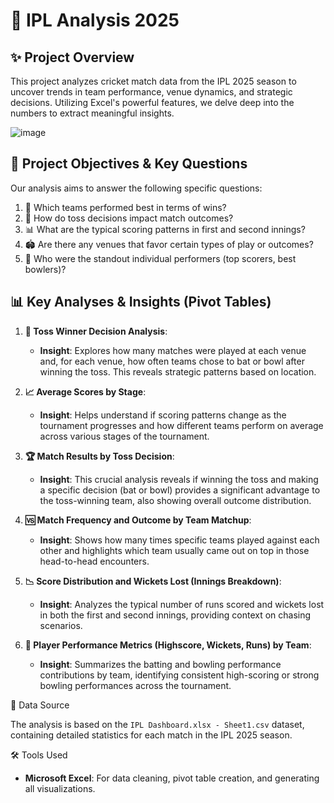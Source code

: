 # 🏏 IPL Analysis 2025

## ✨ Project Overview

This project analyzes cricket match data from the IPL 2025 season to uncover trends in team performance, venue dynamics, and strategic decisions. Utilizing Excel's powerful features, we delve deep into the numbers to extract meaningful insights.

![image](https://github.com/user-attachments/assets/e58c4ca2-dc04-49f5-ab29-a940fc880cdb)


## 🎯 Project Objectives & Key Questions

Our analysis aims to answer the following specific questions:

1.  🥇 Which teams performed best in terms of wins?
2.  🎲 How do toss decisions impact match outcomes?
3.  📊 What are the typical scoring patterns in first and second innings?
4.  🏟️ Are there any venues that favor certain types of play or outcomes?
5.  🌟 Who were the standout individual performers (top scorers, best bowlers)?

## 📊 Key Analyses & Insights (Pivot Tables)

1.  **🎲 Toss Winner Decision Analysis**:
    * **Insight**: Explores how many matches were played at each venue and, for each venue, how often teams chose to bat or bowl after winning the toss. This reveals strategic patterns based on location.

2.  **📈 Average Scores by Stage**:
    * **Insight**: Helps understand if scoring patterns change as the tournament progresses and how different teams perform on average across various stages of the tournament.

3.  **🏆 Match Results by Toss Decision**:
    * **Insight**: This crucial analysis reveals if winning the toss and making a specific decision (bat or bowl) provides a significant advantage to the toss-winning team, also showing overall outcome distribution.

4.  **🆚 Match Frequency and Outcome by Team Matchup**:
    * **Insight**: Shows how many times specific teams played against each other and highlights which team usually came out on top in those head-to-head encounters.

5.  **📉 Score Distribution and Wickets Lost (Innings Breakdown)**:
    * **Insight**: Analyzes the typical number of runs scored and wickets lost in both the first and second innings, providing context on chasing scenarios.

6.  **🏅 Player Performance Metrics (Highscore, Wickets, Runs) by Team**:
    * **Insight**: Summarizes the batting and bowling performance contributions by team, identifying consistent high-scoring or strong bowling performances across the tournament.

📁 Data Source

The analysis is based on the `IPL Dashboard.xlsx - Sheet1.csv` dataset, containing detailed statistics for each match in the IPL 2025 season.

🛠️ Tools Used

* **Microsoft Excel**: For data cleaning, pivot table creation, and generating all visualizations.
